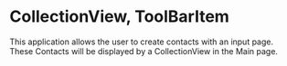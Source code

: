 # CollectionView, ToolBarItem
This application allows the user to create contacts with an input page. These Contacts will be displayed by a CollectionView in the Main page.
